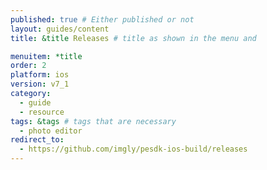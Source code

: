 ```yaml
---
published: true # Either published or not
layout: guides/content
title: &title Releases # title as shown in the menu and

menuitem: *title
order: 2
platform: ios
version: v7_1
category:
  - guide
  - resource
tags: &tags # tags that are necessary
  - photo editor
redirect_to:
  - https://github.com/imgly/pesdk-ios-build/releases
---
```


